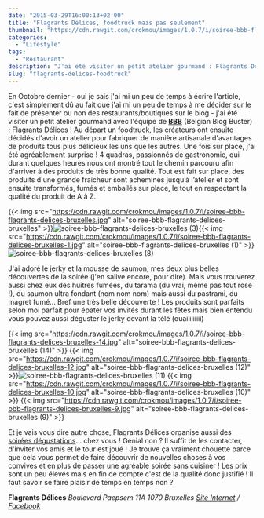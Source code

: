 ```yaml
---
date: "2015-03-29T16:00:13+02:00"
title: "Flagrants Délices, foodtruck mais pas seulement"
thumbnail: "https://cdn.rawgit.com/crokmou/images/1.0.7/i/soiree-bbb-flagrants-delices-bruxelles-17.jpg"
categories:
  - "Lifestyle"
tags:
  - "Restaurant"
description: "J'ai été visiter un petit atelier gourmand : Flagrants Délices ! Au départ un foodtruck, maintenant un atelier de produits fumés artisanaux..."
slug: "flagrants-delices-foodtruck"
---
```


En Octobre dernier - oui je sais j'ai mi un peu de temps à écrire l'article, c'est simplement dû au fait que j'ai mi un peu de temps à me décider sur le fait de présenter ou non des restaurants/boutiques sur le blog - j'ai été visiter un petit atelier gourmand avec l'équipe de **[BBB](http://www.belgiumblogbuster.be/)** (Belgian Blog Buster) : Flagrants Délices ! Au départ un foodtruck, les créateurs ont ensuite décidés d'avoir un atelier pour fabriquer de manière artisanale d'avantages de produits tous plus délicieux les uns que les autres. Une fois sur place, j'ai été agréablement surprise ! 4 quadras, passionnés de gastronomie, qui durant quelques heures nous ont montré tout le chemin parcouru afin d'arriver à des produits de très bonne qualité. Tout est fait sur place, des produits d'une grande fraicheur sont acheminés jusqu’à l’atelier et sont ensuite transformés, fumés et emballés sur place, le tout en respectant la qualité du produit de A à Z.

{{< img src="https://cdn.rawgit.com/crokmou/images/1.0.7/i/soiree-bbb-flagrants-delices-bruxelles.jpg" alt="soiree-bbb-flagrants-delices-bruxelles" >}}![soiree-bbb-flagrants-delices-bruxelles (3)](https://cdn.rawgit.com/crokmou/images/1.0.7/i/soiree-bbb-flagrants-delices-bruxelles-3.jpg){{< img src="https://cdn.rawgit.com/crokmou/images/1.0.7/i/soiree-bbb-flagrants-delices-bruxelles-1.jpg" alt="soiree-bbb-flagrants-delices-bruxelles (1)" >}}![soiree-bbb-flagrants-delices-bruxelles (8)](https://cdn.rawgit.com/crokmou/images/1.0.7/i/soiree-bbb-flagrants-delices-bruxelles-8.jpg)

J'ai adoré le jerky et la mousse de saumon, mes deux plus belles découvertes de la soirée (j'en salive encore, pour dire). Mais vous trouverez aussi chez eux des huîtres fumées, du tarama (du vrai, même pas tout rose !), du saumon ultra fondant (nom nom nom) mais aussi du pastrami, du magret fumé... Bref une très belle découverte ! Les produits sont parfaits selon moi parfait pour épater vos invités durant les fêtes mais bien entendu vous pouvez aussi déguster le jerky devant la télé (ouaiiiiiiiii)

{{< img src="https://cdn.rawgit.com/crokmou/images/1.0.7/i/soiree-bbb-flagrants-delices-bruxelles-14.jpg" alt="soiree-bbb-flagrants-delices-bruxelles (14)" >}} {{< img src="https://cdn.rawgit.com/crokmou/images/1.0.7/i/soiree-bbb-flagrants-delices-bruxelles-12.jpg" alt="soiree-bbb-flagrants-delices-bruxelles (12)" >}}![soiree-bbb-flagrants-delices-bruxelles (11)](https://cdn.rawgit.com/crokmou/images/1.0.7/i/soiree-bbb-flagrants-delices-bruxelles-11.jpg) {{< img src="https://cdn.rawgit.com/crokmou/images/1.0.7/i/soiree-bbb-flagrants-delices-bruxelles-10.jpg" alt="soiree-bbb-flagrants-delices-bruxelles (10)" >}} {{< img src="https://cdn.rawgit.com/crokmou/images/1.0.7/i/soiree-bbb-flagrants-delices-bruxelles-9.jpg" alt="soiree-bbb-flagrants-delices-bruxelles (9)" >}}

Et je vais vous dire autre chose, Flagrants Délices organise aussi des [soirées dégustations](https://www.flagrantsdelices.be/fr/degustations)... chez vous ! Génial non ? Il suffit de les contacter, d'inviter vos amis et le tour est joué ! Je trouve ça vraiment chouette parce que cela vous permet de faire découvrir de nouvelles choses à vos convives et en plus de passer une agréable soirée sans cuisiner ! Les prix sont un peu élevés mais en fin de compte c'est de la qualité donc justifié ! Il faut savoir se faire plaisir de temps en temps non ?

**Flagrants Délices** _Boulevard Paepsem 11A_ _1070 Bruxelles_ _[Site Internet](https://www.flagrantsdelices.be) / [Facebook](https://www.facebook.com/CommeIlFood)_
